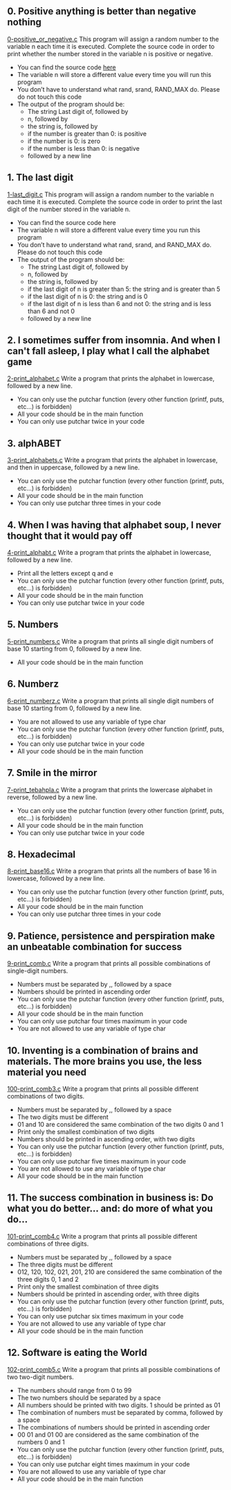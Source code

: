 ## 0. Positive anything is better than negative nothing
[0-positive_or_negative.c](0-positive_or_negative.c)
This program will assign a random number to the variable n each time it is executed. Complete the source code in order to print whether the number stored in the variable n is positive or negative.

* You can find the source code [here](https://github.com/holbertonschool/0x01.c/blob/master/0-positive_or_negative_c)
* The variable n will store a different value every time you will run this program
* You don’t have to understand what rand, srand, RAND_MAX do. Please do not touch this code
* The output of the program should be:
  * The string Last digit of, followed by
  * n, followed by
  * the string is, followed by
   * if the number is greater than 0: is positive
   * if the number is 0: is zero
   * if the number is less than 0: is negative
  * followed by a new line
## 1. The last digit
[1-last_digit.c](1-last_digit.c)
This program will assign a random number to the variable n each time it is executed. Complete the source code in order to print the last digit of the number stored in the variable n.

* You can find the source code here
* The variable n will store a different value every time you run this program
* You don’t have to understand what rand, srand, and RAND_MAX do. Please do not touch this code
* The output of the program should be:
  * The string Last digit of, followed by
  * n, followed by
  * the string is, followed by
   * if the last digit of n is greater than 5: the string and is greater than 5
   * if the last digit of n is 0: the string and is 0
   * if the last digit of n is less than 6 and not 0: the string and is less than 6 and not 0
  * followed by a new line

## 2. I sometimes suffer from insomnia. And when I can't fall asleep, I play what I call the alphabet game
[2-print_alphabet.c](2-print_alphabet.c)
Write a program that prints the alphabet in lowercase, followed by a new line.

* You can only use the putchar function (every other function (printf, puts, etc…) is forbidden)
* All your code should be in the main function
* You can only use putchar twice in your code

## 3. alphABET
[3-print_alphabets.c](3-print_alphabets.c)
Write a program that prints the alphabet in lowercase, and then in uppercase, followed by a new line.

* You can only use the putchar function (every other function (printf, puts, etc…) is forbidden)
* All your code should be in the main function
* You can only use putchar three times in your code

## 4. When I was having that alphabet soup, I never thought that it would pay off
[4-print_alphabt.c](4-print_alphabt.c)
Write a program that prints the alphabet in lowercase, followed by a new line.

* Print all the letters except q and e
* You can only use the putchar function (every other function (printf, puts, etc…) is forbidden)
* All your code should be in the main function
* You can only use putchar twice in your code

## 5. Numbers
[5-print_numbers.c](5-print_numbers.c)
Write a program that prints all single digit numbers of base 10 starting from 0, followed by a new line.

* All your code should be in the main function

## 6. Numberz
[6-print_numberz.c](6-print_numberz.c)
Write a program that prints all single digit numbers of base 10 starting from 0, followed by a new line.

* You are not allowed to use any variable of type char
* You can only use the putchar function (every other function (printf, puts, etc…) is forbidden)
* You can only use putchar twice in your code
* All your code should be in the main function

## 7. Smile in the mirror
[7-print_tebahpla.c](7-print_tebahpla.c)
Write a program that prints the lowercase alphabet in reverse, followed by a new line.

* You can only use the putchar function (every other function (printf, puts, etc…) is forbidden)
* All your code should be in the main function
* You can only use putchar twice in your code

## 8. Hexadecimal
[8-print_base16.c](8-print_base16.c)
Write a program that prints all the numbers of base 16 in lowercase, followed by a new line.

* You can only use the putchar function (every other function (printf, puts, etc…) is forbidden)
* All your code should be in the main function
* You can only use putchar three times in your code

## 9. Patience, persistence and perspiration make an unbeatable combination for success
[9-print_comb.c](9-print_comb.c)
Write a program that prints all possible combinations of single-digit numbers.

* Numbers must be separated by ,, followed by a space
* Numbers should be printed in ascending order
* You can only use the putchar function (every other function (printf, puts, etc…) is forbidden)
* All your code should be in the main function
* You can only use putchar four times maximum in your code
* You are not allowed to use any variable of type char

## 10. Inventing is a combination of brains and materials. The more brains you use, the less material you need

[100-print_comb3.c](100-print_comb3.c)
Write a program that prints all possible different combinations of two digits.

* Numbers must be separated by ,, followed by a space
* The two digits must be different
* 01 and 10 are considered the same combination of the two digits 0 and 1
* Print only the smallest combination of two digits
* Numbers should be printed in ascending order, with two digits
* You can only use the putchar function (every other function (printf, puts, etc…) is forbidden)
* You can only use putchar five times maximum in your code
* You are not allowed to use any variable of type char
* All your code should be in the main function

## 11. The success combination in business is: Do what you do better... and: do more of what you do...
[101-print_comb4.c](101-print_comb4.c)
Write a program that prints all possible different combinations of three digits.

* Numbers must be separated by ,, followed by a space
* The three digits must be different
* 012, 120, 102, 021, 201, 210 are considered the same combination of the three digits 0, 1 and 2
* Print only the smallest combination of three digits
* Numbers should be printed in ascending order, with three digits
* You can only use the putchar function (every other function (printf, puts, etc…) is forbidden)
* You can only use putchar six times maximum in your code
* You are not allowed to use any variable of type char
* All your code should be in the main function

## 12. Software is eating the World
[102-print_comb5.c](102-print_comb5.c)
Write a program that prints all possible combinations of two two-digit numbers.

* The numbers should range from 0 to 99
* The two numbers should be separated by a space
* All numbers should be printed with two digits. 1 should be printed as 01
* The combination of numbers must be separated by comma, followed by a space
* The combinations of numbers should be printed in ascending order
* 00 01 and 01 00 are considered as the same combination of the numbers 0 and 1
* You can only use the putchar function (every other function (printf, puts, etc…) is forbidden)
* You can only use putchar eight times maximum in your code
* You are not allowed to use any variable of type char
* All your code should be in the main function

